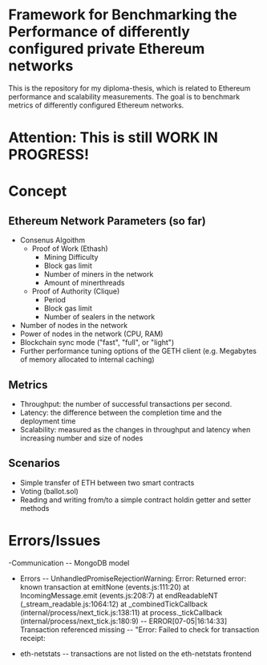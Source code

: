 
# Framework for Benchmarking the Performance of differently configured private Ethereum networks

This is the repository for my diploma-thesis, which is  related to Ethereum performance and scalability measurements.
The goal is to benchmark metrics of differently configured Ethereum networks.

# Attention: This is still WORK IN PROGRESS!

# Concept

## Ethereum Network Parameters (so far)
- Consenus Algoithm
    - Proof of Work (Ethash)
        - Mining Difficulty
        - Block gas limit
        - Number of miners in the network
        - Amount of minerthreads
    - Proof of Authority (Clique)
        - Period
        - Block gas limit
        - Number of sealers in the network    
- Number of nodes in the network
- Power of nodes in the network (CPU, RAM) 
- Blockchain sync mode ("fast", "full", or "light")
- Further performance tuning options of the GETH client (e.g. Megabytes of memory allocated to internal caching)

## Metrics
- Throughput: the number of successful transactions per second.
- Latency: the difference between the completion time and the deployment time
- Scalability: measured as the changes in throughput and latency when increasing number and size of nodes

## Scenarios
- Simple transfer of ETH between two smart contracts
- Voting (ballot.sol)
- Reading and writing from/to a simple contract holdin getter and setter methods

# Errors/Issues
-Communication
-- MongoDB model

- Errors
-- UnhandledPromiseRejectionWarning: Error: Returned error: known transaction
    at emitNone (events.js:111:20)
    at IncomingMessage.emit (events.js:208:7)
    at endReadableNT (_stream_readable.js:1064:12)
    at _combinedTickCallback (internal/process/next_tick.js:138:11)
    at process._tickCallback (internal/process/next_tick.js:180:9)
-- ERROR[07-05|16:14:33] Transaction referenced missing 
-- "Error: Failed to check for transaction receipt:

- eth-netstats
-- transactions are not listed on the eth-netstats frontend